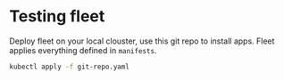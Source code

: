 # Testing fleet

Deploy fleet on your local clouster, use this git repo to install apps.
Fleet applies everything defined in `manifests`.


```bash
kubectl apply -f git-repo.yaml
```
